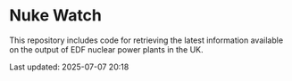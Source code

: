# Nuke Watch

This repository includes code for retrieving the latest information available on the output of EDF nuclear power plants in the UK.

Last updated: 2025-07-07 20:18